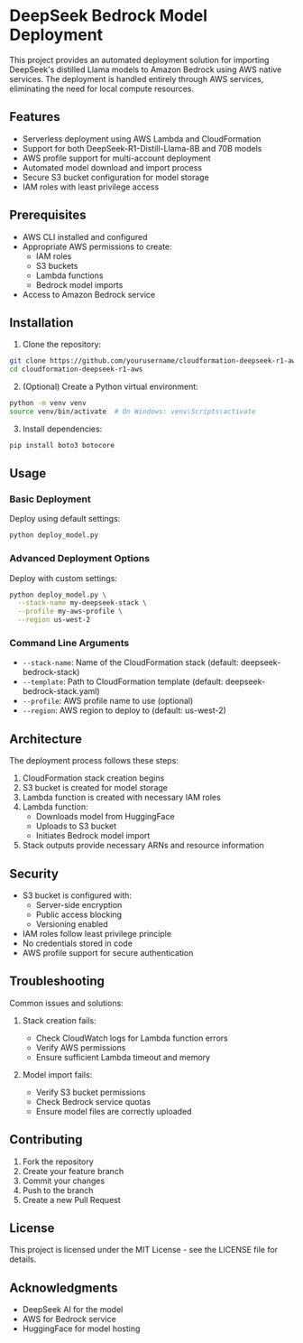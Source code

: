 # DeepSeek Bedrock Model Deployment

This project provides an automated deployment solution for importing DeepSeek's distilled Llama models to Amazon Bedrock using AWS native services. The deployment is handled entirely through AWS services, eliminating the need for local compute resources.

## Features

- Serverless deployment using AWS Lambda and CloudFormation
- Support for both DeepSeek-R1-Distill-Llama-8B and 70B models
- AWS profile support for multi-account deployment
- Automated model download and import process
- Secure S3 bucket configuration for model storage
- IAM roles with least privilege access

## Prerequisites

- AWS CLI installed and configured
- Appropriate AWS permissions to create:
  - IAM roles
  - S3 buckets
  - Lambda functions
  - Bedrock model imports
- Access to Amazon Bedrock service

## Installation

1. Clone the repository:
```bash
git clone https://github.com/yourusername/cloudformation-deepseek-r1-aws.git
cd cloudformation-deepseek-r1-aws
```

2. (Optional) Create a Python virtual environment:
```bash
python -m venv venv
source venv/bin/activate  # On Windows: venv\Scripts\activate
```

3. Install dependencies:
```bash
pip install boto3 botocore
```

## Usage

### Basic Deployment

Deploy using default settings:

```bash
python deploy_model.py
```

### Advanced Deployment Options

Deploy with custom settings:

```bash
python deploy_model.py \
  --stack-name my-deepseek-stack \
  --profile my-aws-profile \
  --region us-west-2
```

### Command Line Arguments

- `--stack-name`: Name of the CloudFormation stack (default: deepseek-bedrock-stack)
- `--template`: Path to CloudFormation template (default: deepseek-bedrock-stack.yaml)
- `--profile`: AWS profile name to use (optional)
- `--region`: AWS region to deploy to (default: us-west-2)

## Architecture

The deployment process follows these steps:

1. CloudFormation stack creation begins
2. S3 bucket is created for model storage
3. Lambda function is created with necessary IAM roles
4. Lambda function:
   - Downloads model from HuggingFace
   - Uploads to S3 bucket
   - Initiates Bedrock model import
5. Stack outputs provide necessary ARNs and resource information

## Security

- S3 bucket is configured with:
  - Server-side encryption
  - Public access blocking
  - Versioning enabled
- IAM roles follow least privilege principle
- No credentials stored in code
- AWS profile support for secure authentication

## Troubleshooting

Common issues and solutions:

1. Stack creation fails:
   - Check CloudWatch logs for Lambda function errors
   - Verify AWS permissions
   - Ensure sufficient Lambda timeout and memory

2. Model import fails:
   - Verify S3 bucket permissions
   - Check Bedrock service quotas
   - Ensure model files are correctly uploaded

## Contributing

1. Fork the repository
2. Create your feature branch
3. Commit your changes
4. Push to the branch
5. Create a new Pull Request

## License

This project is licensed under the MIT License - see the LICENSE file for details.

## Acknowledgments

- DeepSeek AI for the model
- AWS for Bedrock service
- HuggingFace for model hosting 